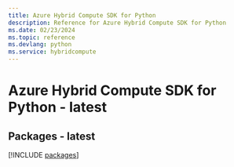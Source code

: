 ```yaml
---
title: Azure Hybrid Compute SDK for Python
description: Reference for Azure Hybrid Compute SDK for Python
ms.date: 02/23/2024
ms.topic: reference
ms.devlang: python
ms.service: hybridcompute
---
```

# Azure Hybrid Compute SDK for Python - latest
## Packages - latest
[!INCLUDE [packages](hybrid-compute-index.md)]